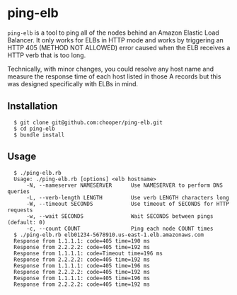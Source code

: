 # ping-elb

`ping-elb` is a tool to ping all of the nodes behind an Amazon Elastic
Load Balancer. It only works for ELBs in HTTP mode and works by
triggering an HTTP 405 (METHOD NOT ALLOWED) error caused when the ELB
receives a HTTP verb that is too long.

Technically, with minor changes, you could resolve any host name and
measure the response time of each host listed in those A records but
this was designed specifically with ELBs in mind.

## Installation

```
  $ git clone git@github.com:chooper/ping-elb.git
  $ cd ping-elb
  $ bundle install
```

## Usage

```
  $ ./ping-elb.rb
  Usage: ./ping-elb.rb [options] <elb hostname>
      -N, --nameserver NAMESERVER      Use NAMESERVER to perform DNS queries
      -L, --verb-length LENGTH         Use verb LENGTH characters long
      -W, --timeout SECONDS            Use timeout of SECONDS for HTTP requests
      -w, --wait SECONDS               Wait SECONDS between pings (default: 0)
      -c, --count COUNT                Ping each node COUNT times
  $ ./ping-elb.rb elb01234-5678910.us-east-1.elb.amazonaws.com
  Response from 1.1.1.1: code=405 time=190 ms
  Response from 2.2.2.2: code=405 time=192 ms
  Response from 1.1.1.1: code=Timeout time=196 ms
  Response from 2.2.2.2: code=405 time=192 ms
  Response from 1.1.1.1: code=405 time=196 ms
  Response from 2.2.2.2: code=405 time=192 ms
  Response from 1.1.1.1: code=405 time=196 ms
  Response from 2.2.2.2: code=405 time=192 ms
```


